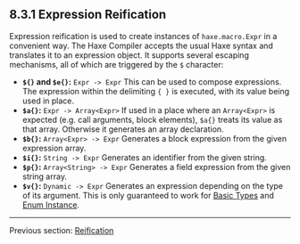 ## 8.3.1 Expression Reification

Expression reification is used to create instances of `haxe.macro.Expr` in a convenient way. The Haxe Compiler accepts the usual Haxe syntax and translates it to an expression object. It supports several escaping mechanisms, all of which are triggered by the `$` character:



* **`${}` and `$e{}`:** `Expr -> Expr` This can be used to compose expressions. The expression within the delimiting `{ }` is executed, with its value being used in place.
* **`$a{}`:** `Expr -> Array<Expr>` If used in a place where an `Array<Expr>` is expected (e.g. call arguments, block elements), `$a{}` treats its value as that array. Otherwise it generates an array declaration.
* **`$b{}`:** `Array<Expr> -> Expr` Generates a block expression from the given expression array.
* **`$i{}`:** `String -> Expr` Generates an identifier from the given string.
* **`$p{}`:** `Array<String> -> Expr` Generates a field expression from the given string array.
* **`$v{}`:** `Dynamic -> Expr` Generates an expression depending on the type of its argument. This is only guaranteed to work for [Basic Types](https://github.com/Simn/HaxeManual/tree/master/md/manual/2.1-Basic_Types.md) and [Enum Instance](https://github.com/Simn/HaxeManual/tree/master/md/manual/2.4-Enum_Instance.md).

---

Previous section: [Reification](https://github.com/Simn/HaxeManual/tree/master/md/manual/8.3-Reification.md)